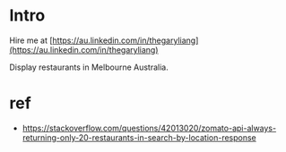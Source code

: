 # Intro

Hire me at [https://au.linkedin.com/in/thegaryliang](https://au.linkedin.com/in/thegaryliang)

Display restaurants in Melbourne Australia.



# ref
* https://stackoverflow.com/questions/42013020/zomato-api-always-returning-only-20-restaurants-in-search-by-location-response
